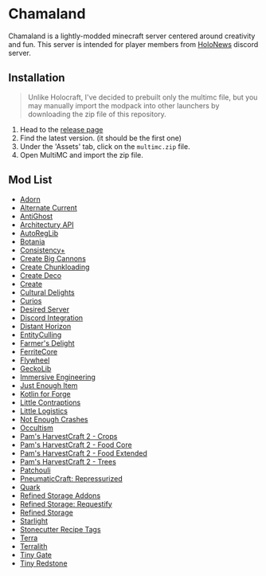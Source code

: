 # Chamaland

Chamaland is a lightly-modded minecraft server centered around creativity and fun. This server is intended for player members from [HoloNews](https://discord.gg/holonews) discord server.

## Installation

> Unlike Holocraft, I've decided to prebuilt only the multimc file, but you may manually import the modpack into other launchers by downloading the zip file of this repository.

1. Head to the [release page](https://github.com/oOBoomberOo/chamaland/releases)
2. Find the latest version. (it should be the first one)
3. Under the 'Assets' tab, click on the `multimc.zip` file.
4. Open MultiMC and import the zip file.

## Mod List

- [Adorn](https://modrinth.com/mod/adorn)
- [Alternate Current](https://modrinth.com/mod/alternate-current)
- [AntiGhost](https://modrinth.com/mod/antighost)
- [Architectury API](https://www.curseforge.com/minecraft/mc-mods/architectury-api)
- [AutoRegLib](https://www.curseforge.com/minecraft/mc-mods/autoreglib)
- [Botania](https://www.curseforge.com/minecraft/mc-mods/botania)
- [Consistency+](https://modrinth.com/mod/consistencyplus)
- [Create Big Cannons](https://www.curseforge.com/minecraft/mc-mods/create-big-cannons)
- [Create Chunkloading](https://www.curseforge.com/minecraft/mc-mods/create-chunkloading)
- [Create Deco](https://www.curseforge.com/minecraft/mc-mods/create-deco)
- [Create](https://www.curseforge.com/minecraft/mc-mods/create)
- [Cultural Delights](https://www.curseforge.com/minecraft/mc-mods/cultural-delights)
- [Curios](https://www.curseforge.com/minecraft/mc-mods/curios)
- [Desired Server](https://modrinth.com/mod/desired-servers)
- [Discord Integration](https://modrinth.com/mod/dcintegration)
- [Distant Horizon](https://modrinth.com/mod/distanthorizons)
- [EntityCulling](https://modrinth.com/mod/entityculling)
- [Farmer's Delight](https://www.curseforge.com/minecraft/mc-mods/farmers-delight)
- [FerriteCore](https://modrinth.com/mod/ferrite-core)
- [Flywheel](https://www.curseforge.com/minecraft/mc-mods/flywheel)
- [GeckoLib](https://www.curseforge.com/minecraft/mc-mods/geckolib)
- [Immersive Engineering](https://www.curseforge.com/minecraft/mc-mods/immersive-engineering)
- [Just Enough Item](https://www.curseforge.com/minecraft/mc-mods/jei)
- [Kotlin for Forge](https://www.curseforge.com/minecraft/mc-mods/kotlin-for-forge)
- [Little Contraptions](https://www.curseforge.com/minecraft/mc-mods/little-contraptions)
- [Little Logistics](https://www.curseforge.com/minecraft/mc-mods/little-logistics)
- [Not Enough Crashes](https://modrinth.com/mod/notenoughcrashes)
- [Occultism](https://www.curseforge.com/minecraft/mc-mods/occultism)
- [Pam's HarvestCraft 2 - Crops](https://www.curseforge.com/minecraft/mc-mods/pams-harvestcraft-2-crops)
- [Pam's HarvestCraft 2 - Food Core](https://www.curseforge.com/minecraft/mc-mods/pams-harvestcraft-2-food-core)
- [Pam's HarvestCraft 2 - Food Extended](https://www.curseforge.com/minecraft/mc-mods/pams-harvestcraft-2-food-extended)
- [Pam's HarvestCraft 2 - Trees](https://www.curseforge.com/minecraft/mc-mods/pams-harvestcraft-2-trees)
- [Patchouli](https://www.curseforge.com/minecraft/mc-mods/patchouli)
- [PneumaticCraft: Repressurized](https://www.curseforge.com/minecraft/mc-mods/pneumaticcraft-repressurized)
- [Quark](https://www.curseforge.com/minecraft/mc-mods/quark)
- [Refined Storage Addons](https://www.curseforge.com/minecraft/mc-mods/refined-storage-addons)
- [Refined Storage: Requestify](https://www.curseforge.com/minecraft/mc-mods/rs-requestify)
- [Refined Storage](https://www.curseforge.com/minecraft/mc-mods/refined-storage)
- [Starlight](https://modrinth.com/mod/starlight-forge)
- [Stonecutter Recipe Tags](https://curseforge.com/minecraft/mc-mods/stonecutter-recipe-tags)
- [Terra](https://modrinth.com/mod/terra)
- [Terralith](https://www.curseforge.com/minecraft/mc-mods/terralith)
- [Tiny Gate](https://www.curseforge.com/minecraft/mc-mods/tiny-gates)
- [Tiny Redstone](https://www.curseforge.com/minecraft/mc-mods/tiny-redstone)
